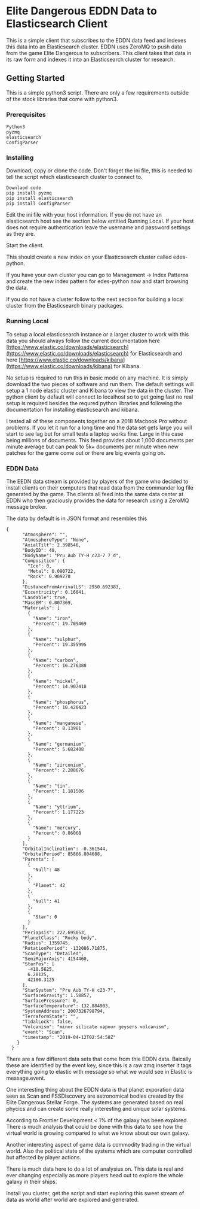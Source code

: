 # Elite Dangerous EDDN Data to Elasticsearch Client

This is a simple client that subscribes to the EDDN data feed and indexes this data into an Elasticsearch cluster. EDDN uses ZeroMQ to push data from the game Elite Dangerous to subscribers. This client takes that data in its raw form and indexes it into an Elasticsearch cluster for research.

## Getting Started

This is a simple python3 script. There are only a few requirements outside of the stock libraries that come with python3. 

### Prerequisites

```
Python3
pyzmq
elasticsearch
ConfigParser
```

### Installing

Download, copy or clone the code. Don't forget the ini file, this is needed to tell the script which elasticsearch cluster to connect to.

```
Downlaod code
pip install pyzmq
pip install elasticsearch
pip install ConfigParser
```

Edit the ini file with your host information. If you do not have an elasticsearch host see the section below entitied Running Local. If your host does not require authentication leave the username and password settings as they are.

Start the client. 


This should create a new index on your Elasticsearch cluster called edes-python.

If you have your own cluster you can go to Management -> Index Patterns and create the new index pattern for edes-python now and start browsing the data.


If you do not have a cluster follow to the next section for building a local cluster from the Elasticsearch binary packages.

### Running Local
 To setup a local elasticsearch instance or a larger cluster to work with this data you should always follow the current documentation here [https://www.elastic.co/downloads/elasticsearch](https://www.elastic.co/downloads/elasticsearch) for Elasticsearch and here [https://www.elastic.co/downloads/kibana](https://www.elastic.co/downloads/kibana) for Kibana.
 
 No setup is required to run this in basic mode on any machine. It is simply download the two pieces of software and run them. The default settings will setup a 1 node elastic cluster and Kibana to view the data in the cluster. The python client by default will connect to localhost so to get going fast no real setup is required besides the requred python libraries and following the documentation for installing elasticsearch and kibana.
 
 I tested all of these components together on a 2018 Macbook Pro without problems. If you let it run for a long time and the data set gets large you will start to see lag but for small tests a laptop works fine. Large in this case being millions of documents. This feed provides about 1,000 documents per minute average but can peak to 5k+ documents per minute when new patches for the game come out or there are big events going on.
 
 
### EDDN Data

The EEDN data stream is provided by players of the game who decided to install clients on their computers that read data from the commander log file generated by the game. The clients all feed into the same data center at EDDN who then graciously provides the data for research using a ZeroMQ message broker.

The data by default is in JSON format and resembles this


```
{
      "Atmosphere": "",
      "AtmosphereType": "None",
      "AxialTilt": 2.398546,
      "BodyID": 49,
      "BodyName": "Pru Aub TY-H c23-7 7 d",
      "Composition": {
        "Ice": 0,
        "Metal": 0.090722,
        "Rock": 0.909278
      },
      "DistanceFromArrivalLS": 2950.692383,
      "Eccentricity": 0.16041,
      "Landable": true,
      "MassEM": 0.007369,
      "Materials": [
        {
          "Name": "iron",
          "Percent": 19.709469
        },
        {
          "Name": "sulphur",
          "Percent": 19.355995
        },
        {
          "Name": "carbon",
          "Percent": 16.276388
        },
        {
          "Name": "nickel",
          "Percent": 14.907418
        },
        {
          "Name": "phosphorus",
          "Percent": 10.420423
        },
        {
          "Name": "manganese",
          "Percent": 8.13981
        },
        {
          "Name": "germanium",
          "Percent": 5.682408
        },
        {
          "Name": "zirconium",
          "Percent": 2.288676
        },
        {
          "Name": "tin",
          "Percent": 1.181506
        },
        {
          "Name": "yttrium",
          "Percent": 1.177223
        },
        {
          "Name": "mercury",
          "Percent": 0.86068
        }
      ],
      "OrbitalInclination": -0.361544,
      "OrbitalPeriod": 85866.804688,
      "Parents": [
        {
          "Null": 48
        },
        {
          "Planet": 42
        },
        {
          "Null": 41
        },
        {
          "Star": 0
        }
      ],
      "Periapsis": 222.695053,
      "PlanetClass": "Rocky body",
      "Radius": 1359745,
      "RotationPeriod": -132086.71875,
      "ScanType": "Detailed",
      "SemiMajorAxis": 4154460,
      "StarPos": [
        -410.5625,
        6.28125,
        42180.3125
      ],
      "StarSystem": "Pru Aub TY-H c23-7",
      "SurfaceGravity": 1.58857,
      "SurfacePressure": 0,
      "SurfaceTemperature": 132.884903,
      "SystemAddress": 2007326798794,
      "TerraformState": "",
      "TidalLock": false,
      "Volcanism": "minor silicate vapour geysers volcanism",
      "event": "Scan",
      "timestamp": "2019-04-12T02:54:58Z"
    }
  }
```

There are a few different data sets that come from thie EDDN data. Baically these are identified by the event key, since this is a raw zmq inserter it tags everything going to elastic with message so what we would see in Elastic is message.event. 

One interesting thing about the EDDN data is that planet exporation data seen as Scan and FSSDiscovery are astronomical bodies created by the Elite Dangerous Stellar Forge. The systems are generated based on real phycics and can create some really interesting and unique solar systems.

According to Frontier Development < 1% of the galaxy has been explored. There is much analysis that could be done with this data to see how the virtual world is growing compared to what we know about our own galaxy.

Another interesting aspect of game data is commodity trading in the virtual world. Also the political state of the systems which are computer controlled but affected by player actions.

There is much data here to do a lot of analysius on. This data is real and ever changing especially as more players head out to explore the whole galaxy in their ships.

Install you cluster, get the script and start exploring this sweet stream of data as world after world are explored and generated.

